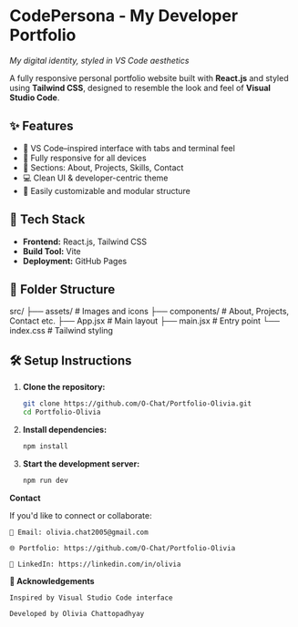 # CodePersona - My Developer Portfolio
*My digital identity, styled in VS Code aesthetics*

A fully responsive personal portfolio website built with **React.js** and styled using **Tailwind CSS**, designed to resemble the look and feel of **Visual Studio Code**.

## ✨ Features

- 🔷 VS Code–inspired interface with tabs and terminal feel
- 📱 Fully responsive for all devices
- 💼 Sections: About, Projects, Skills, Contact
- 💻 Clean UI & developer-centric theme
- 🧠 Easily customizable and modular structure


## 🚀 Tech Stack

- **Frontend:** React.js, Tailwind CSS
- **Build Tool:** Vite
- **Deployment:** GitHub Pages

## 📁 Folder Structure

src/
├── assets/ # Images and icons
├── components/ # About, Projects, Contact etc.
├── App.jsx # Main layout
├── main.jsx # Entry point
└── index.css # Tailwind styling


## 🛠️ Setup Instructions

1. **Clone the repository:**

   ```bash
   git clone https://github.com/O-Chat/Portfolio-Olivia.git
   cd Portfolio-Olivia
2. **Install dependencies:**
    
    ```bash
    npm install

3. **Start the development server:**
    
    ```bash
    npm run dev


**Contact**

If you'd like to connect or collaborate:

    📧 Email: olivia.chat2005@gmail.com

    🌐 Portfolio: https://github.com/O-Chat/Portfolio-Olivia

    💼 LinkedIn: https://linkedin.com/in/olivia


**🙏 Acknowledgements**

    Inspired by Visual Studio Code interface

    Developed by Olivia Chattopadhyay

